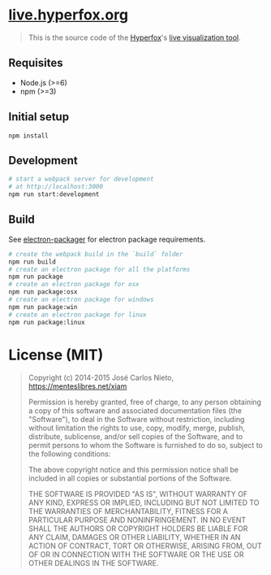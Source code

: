 # [live.hyperfox.org](https://github.com/xiam/hyperfox-live)
> This is the source code of the [Hyperfox][1]'s [live visualization tool][2].


## Requisites

* Node.js (>=6)
* npm (>=3)

## Initial setup

```
npm install
```

## Development

```bash
# start a webpack server for development
# at http://localhost:3000
npm run start:development
```

## Build
See [electron-packager](https://github.com/electron-userland/electron-packager) for electron package requirements.

```bash
# create the webpack build in the `build` folder
npm run build
# create an electron package for all the platforms
npm run package
# create an electron package for osx
npm run package:osx
# create an electron package for windows
npm run package:win
# create an electron package for linux
npm run package:linux
```


# License (MIT)

> Copyright (c) 2014-2015 José Carlos Nieto, https://menteslibres.net/xiam
>
> Permission is hereby granted, free of charge, to any person obtaining
> a copy of this software and associated documentation files (the
> "Software"), to deal in the Software without restriction, including
> without limitation the rights to use, copy, modify, merge, publish,
> distribute, sublicense, and/or sell copies of the Software, and to
> permit persons to whom the Software is furnished to do so, subject to
> the following conditions:
>
> The above copyright notice and this permission notice shall be
> included in all copies or substantial portions of the Software.
>
> THE SOFTWARE IS PROVIDED "AS IS", WITHOUT WARRANTY OF ANY KIND,
> EXPRESS OR IMPLIED, INCLUDING BUT NOT LIMITED TO THE WARRANTIES OF
> MERCHANTABILITY, FITNESS FOR A PARTICULAR PURPOSE AND
> NONINFRINGEMENT. IN NO EVENT SHALL THE AUTHORS OR COPYRIGHT HOLDERS BE
> LIABLE FOR ANY CLAIM, DAMAGES OR OTHER LIABILITY, WHETHER IN AN ACTION
> OF CONTRACT, TORT OR OTHERWISE, ARISING FROM, OUT OF OR IN CONNECTION
> WITH THE SOFTWARE OR THE USE OR OTHER DEALINGS IN THE SOFTWARE.

[1]: https://hyperfox.org
[2]: http://live.hyperfox.org
